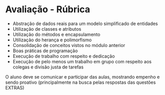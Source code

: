 # Avaliação - Rúbrica #

- Abstração de dados reais para um modelo simplificado de entidades
- Utilização de classes e atributos
- Utilização do métodos e encapsulamento
- Utilização do herança e polimorfismo
- Consolidação de conceitos vistos no módulo anterior
- Boas práticas de programação
- Execução de trabalho com respeito e dedicação
- Execução de pelo menos um trabalho em grupo com respeito aos colegas e divisão justa de tarefas

O aluno deve se comunicar e participar das aulas, mostrando empenho e sendo proativo (principalmente na busca pelas respostas das questões EXTRAS)
